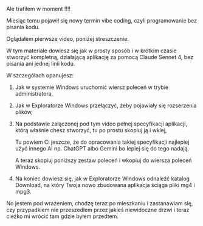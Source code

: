 
Ale trafiłem w moment !!!!

Miesiąc temu pojawił się nowy termin vibe coding, czyli programowanie bez pisania kodu.

Oglądałem pierwsze video, poniżej streszczenie.

W tym materiale dowiesz się jak w prosty sposób i w krótkim czasie stworzyć kompletną, działającą aplikację za pomocą Claude Sennet 4, bez pisania ani jednej linii kodu.

W szczegółach opanujesz:

1. Jak w systemie Windows uruchomić wiersz poleceń w trybie administratora,

2. Jak w Exploratorze Windows przełączyć, żeby pojawiały się rozserzenia plików,

3. Na podstawie załączonej pod tym video pełnej specyfikacji aplikacji, którą właśnie chesz stworzyć,
   tu po prostu skopiuj ją i wklej, 

   Tu powiem Ci jeszcze, że do opracowania takiej specyfikacji najlepiej użyć innego AI np. ChatGPT albo Gemini bo lepiej się do tego nadają.

   A teraz skopiuj poniższy zestaw poleceń i wkopiuj do wiersza poleceń Windows.

4. Na koniec dowiesz się, jak w Exploratorze Windows odnaleźć katalog Download, na który Twoja nowo zbudowana aplikacja ściąga pliki mg4 i mpg3.

No jestem pod wrażeniem, chodzę teraz po mieszkaniu i zastanawiam się, czy przypadkiem nie przeszedłem przez jakieś niewidoczne drzwi i teraz cieżko mi wrócić tam gdzie byłem przedtem.
